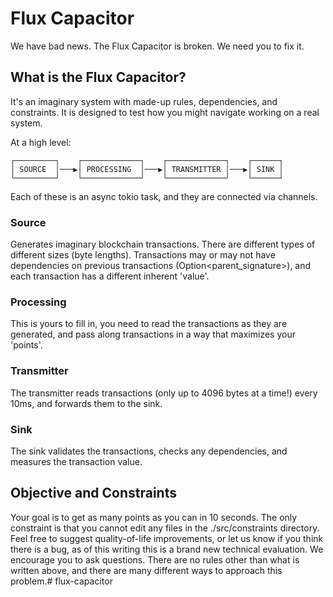 # Flux Capacitor

We have bad news. The Flux Capacitor is broken. We need you to fix it.

## What is the Flux Capacitor?

It's an imaginary system with made-up rules, dependencies, and constraints. It is designed to test how you might navigate working on a real system.

At a high level:

```
┌─────────┐    ┌─────────────┐    ┌─────────────┐    ┌──────┐
│ SOURCE  │───▶│ PROCESSING  │───▶│ TRANSMITTER │───▶│ SINK │
└─────────┘    └─────────────┘    └─────────────┘    └──────┘
```

Each of these is an async tokio task, and they are connected via channels.

### Source
Generates imaginary blockchain transactions. There are different types of different sizes (byte lengths).
Transactions may or may not have dependencies on previous transactions (Option<parent_signature>), and each transaction has a different inherent 'value'.

### Processing
This is yours to fill in, you need to read the transactions as they are generated, and pass along transactions in a way that maximizes your 'points'.

### Transmitter
The transmitter reads transactions (only up to 4096 bytes at a time!) every 10ms, and forwards them to the sink.

### Sink
The sink validates the transactions, checks any dependencies, and measures the transaction value.

## Objective and Constraints
Your goal is to get as many points as you can in 10 seconds. The only constraint is that you cannot edit any files in the ./src/constraints directory. Feel free to suggest quality-of-life improvements, or let us know if you think there is a bug, as of this writing this is a brand new technical evaluation.
We encourage you to ask questions. There are no rules other than what is written above, and there are many different ways to approach this problem.# flux-capacitor
